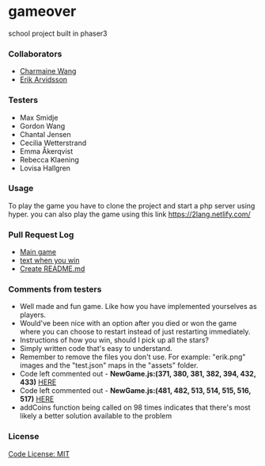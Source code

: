 # gameover
school project
built in phaser3


### Collaborators
- [Charmaine Wang](https://github.com/Charmaine-wang/ "Charmaine-wang")
- [Erik Arvidsson](https://github.com/erikarvidsson "erikarvidsson")

### Testers
- Max Smidje
- Gordon Wang
- Chantal Jensen
- Cecilia Wetterstrand
- Emma Åkerqvist
- Rebecca Klaening
- Lovisa Hallgren

### Usage
To play the game you have to clone the project and start a php server using hyper.
you can also play the game using this link https://2lang.netlify.com/

### Pull Request Log
- [Main game](https://github.com/Charmaine-wang/gameover/pull/1)
- [text when you win](https://github.com/Charmaine-wang/gameover/pull/2)
- [Create README.md](https://github.com/Charmaine-wang/gameover/pull/3)


### Comments from testers
- Well made and fun game. Like how you have implemented yourselves as players.  
- Would've been nice with an option after you died or won the game where you can choose to restart instead of just restarting immediately. 
- Instructions of how you win, should I pick up all the stars? 
- Simply written code that's easy to understand.
- Remember to remove the files you don't use. For example: "erik.png" images and the "test.json" maps in the "assets" folder.
 - Code left commented out - __NewGame.js:(371, 380, 381, 382, 394, 432, 433)__ [HERE](https://github.com/Charmaine-wang/gameover/blob/f25a14d8a9e0f82f4e242b4850d36ad537c6364d/NewGame.js#L371)
 - Code left commented out - __NewGame.js:(481, 482, 513, 514, 515, 516, 517)__ [HERE](https://github.com/Charmaine-wang/gameover/blob/f25a14d8a9e0f82f4e242b4850d36ad537c6364d/NewGame.js#L481)
 - addCoins function being called on 98 times indicates that there's most likely a better solution available to the problem

### License
[Code License: MIT](https://choosealicense.com/licenses/mit/)
